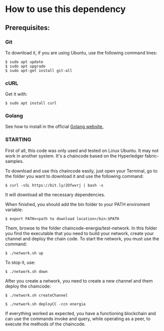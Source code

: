 
<h1><b> How to use this dependency </b></h1>

<h2>Prerequisites:</h2>

<h3> Git </h3>

To download it, if you are using Ubuntu, use the following command lines:
    
    $ sudo apt update
    $ sudo apt upgrade
    $ sudo apt-get install git-all

<h3> cURL </h3>

Get it with:

    $ sudo apt install curl

<h3> Golang </h3>

See how to install in the official <a href="https://golang.org/doc/install"> Golang website.</a>

<h3> STARTING </h3>

First of all, this code was only used and tested on Linux Ubuntu. It may not work in another system. It's a chaincode based on the Hyperledger fabric-samples.

To download and use this chaincode easily, just open your Terminal, go to the folder you want to download it and use the following command:

    $ curl -sSL https://bit.ly/2Dfwvrj | bash -s

It will download all the necessary dependencies. 

When finished, you should add the bin folder to your PATH enviroment variable:

    $ export PATH=<path to download location>/bin:$PATH
    
Them, browse to the folder chaincode-energia/test-network. In this folder you find the executable that you need to build your network, create your channel and deploy the chain code.
To start the network, you must use the command:

    $ ./network.sh up

To stop it, use:
    
    $ ./network.sh down
    
After you create a network, you need to create a new channel and them deploy the chaincode:

    $ ./network.sh createChannel
    
    $ ./network.sh deployCC -ccn energia
    
If everything worked as expected, you have a functioning blockchain and can use the commands invoke and query, while operating as a peer, to execute the methods of the chaincode.

